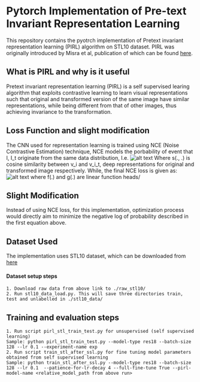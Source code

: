 # Pytorch Implementation of Pre-text Invariant Representation Learning
This repository contains the pyotrch implementation of Pretext invariant representation learning (PIRL)
algorithm on STL10 dataset. PIRL was originally introduced by Misra et al, publication of which can be found [here](https://arxiv.org/abs/1912.01991).

## What is PIRL and why is it useful
Pretext invariant representation learning (PIRL) is a self supervised learing algorithm that exploits contrastive
learning to learn visual representations such that original and transformed version of the same image have similar
representations, while being different from that of other images, thus achieving invariance to the transformation.

## Loss Function and slight modification
The CNN used for representation learning is trained using NCE (Noise Contrastive Estimation) technique,
NCE models the porbability of event that I, I_t originate from the same data distribution, I.e.
![alt text](https://docs.google.com/drawings/d/e/2PACX-1vQIBzisD1g6le_VQlfj7oeJVr98inlrBsvTzssW35MO1nxilwXa2MhkUukLli1U1Orb50_kC_XY3XCL/pub?w=480&h=96 "probability function")
Where s(., .) is cosine similarity between v_i and v_i_t, deep representations for original and transformed image respectively.
While, the final NCE loss is given as:
![alt text](https://docs.google.com/drawings/d/e/2PACX-1vRh2RjlYsPaSyGDORVN3zDl3sZ1r1g48jxW-fT8ajrGFx1rbHqyRnlepbZ63wr1K0oOCfjfndUhKA4S/pub?w=960&h=720 "L_nce")
where f(.) and g(.) are linear function heads/

## Slight Modification
Instead of using NCE loss, for this implementation, optimization process would directly aim to minimize
the negative log of probability described in the first equation above.

## Dataset Used
The implementation uses STL10 dataset, which can be downloaded from [here](http://ai.stanford.edu/~acoates/stl10/)
#### Dataset setup steps
```
1. Download raw data from above link to ./raw_stl10/
2. Run stl10_data_load.py. This will save three directories train, test and unlabelled in ./stl10_data/
```

## Training and evaluation steps
```
1. Run script pirl_stl_train_test.py for unsupervised (self supervised learning)
Sample: python pirl_stl_train_test.py --model-type res18 --batch-size 128 --lr 0.1 --experiment-name exp
2. Run script train_stl_after_ssl.py for fine tuning model parameters obtained from self supervised learning
Sample: python train_stl_after_ssl.py --model-type res18 --batch-size 128 --lr 0.1  --patience-for-lr-decay 4 --full-fine-tune True --pirl-model-name <relative_model_path from above run>
```
